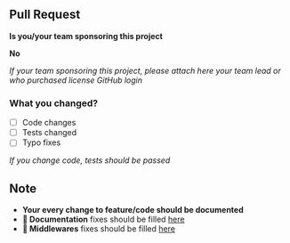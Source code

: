 ## Pull Request

**Is you/your team sponsoring this project**

**No**

_If your team sponsoring this project, please attach here your team lead or who purchased license GitHub login_

### What you changed?

- [ ] Code changes
- [ ] Tests changed
- [ ] Typo fixes

_If you change code, tests should be passed_

## Note

- **Your every change to feature/code should be documented**
- **📝 Documentation** fixes should be filled [here](https://github.com/nanoexpress/docs/pulls)
- **🔗 Middlewares** fixes should be filled [here](https://github.com/nanoexpress/middlewares/pulls)
